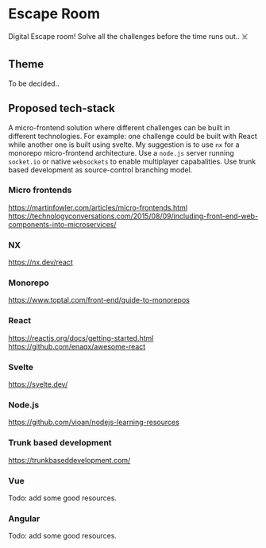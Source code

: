 # Escape Room
Digital Escape room! Solve all the challenges before the time runs out.. ☠️

## Theme
To be decided..

## Proposed tech-stack
A micro-frontend solution where different challenges can be built in different technologies. For example: one challenge could be built with React while another one is built using svelte. My suggestion is to use `nx` for a monorepo micro-frontend architecture. Use a `node.js` server running `socket.io` or native `websockets` to enable multiplayer capabalities. Use trunk based development as source-control branching model.

### Micro frontends
https://martinfowler.com/articles/micro-frontends.html
https://technologyconversations.com/2015/08/09/including-front-end-web-components-into-microservices/

### NX
https://nx.dev/react

### Monorepo
https://www.toptal.com/front-end/guide-to-monorepos

### React
https://reactjs.org/docs/getting-started.html
https://github.com/enaqx/awesome-react

### Svelte
https://svelte.dev/

### Node.js
https://github.com/vioan/nodejs-learning-resources

### Trunk based development
https://trunkbaseddevelopment.com/

### Vue
Todo: add some good resources.

### Angular
Todo: add some good resources.

